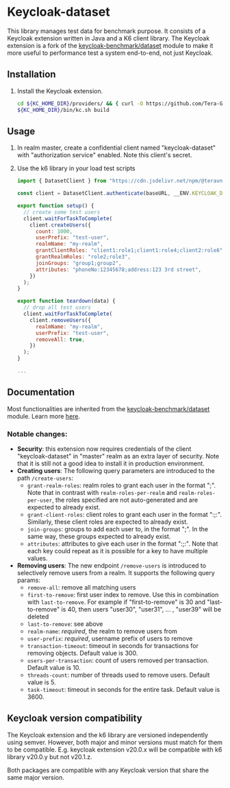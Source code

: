 # Keycloak-dataset

This library manages test data for benchmark purpose. It consists of a Keycloak extension written in Java and a K6 client library. The Keycloak extension is a fork of the [keycloak-benchmark/dataset](https://github.com/keycloak/keycloak-benchmark/tree/main/dataset) module to make it more useful to performance test a system end-to-end, not just Keycloak.

## Installation

1. Install the Keycloak extension.

   ```bash
   cd ${KC_HOME_DIR}/providers/ && { curl -O https://github.com/Tera-Group/keycloak-dataset/releases/download/20.0.0/keycloak-benchmark-dataset-20.0.0.jar ; cd -; }
   ${KC_HOME_DIR}/bin/kc.sh build
   ```

## Usage

1. In realm master, create a confidential client named "keycloak-dataset" with
   "authorization service" enabled. Note this client's secret.
2. Use the k6 library in your load test scripts

   ```javascript
   import { DatasetClient } from "https://cdn.jsdelivr.net/npm/@teravn/k6-keycloak-dataset@20.0.0/dist/index.js";

   const client = DatasetClient.authenticate(baseURL, __ENV.KEYCLOAK_DATASET_CLIENT_SECRET);

   export function setup() {
     // create some test users
     client.waitForTaskToComplete(
       client.createUsers({
         count: 1000,
         userPrefix: "test-user",
         realmName: "my-realm",
         grantClientRoles: "client1:role1;client1:role4;client2:role6",
         grantRealmRoles: "role2;role3",
         joinGroups: "group1;group2",
         attributes: "phoneNo:12345678;address:123 3rd street",
       })
     );
   }

   export function teardown(data) {
     // drop all test users
     client.waitForTaskToComplete(
       client.removeUsers({
         realmName: "my-realm",
         userPrefix: "test-user",
         removeAll: true,
       })
     );
   }

   ...
   ```

## Documentation

Most functionalities are inherited from the [keycloak-benchmark/dataset](https://github.com/keycloak/keycloak-benchmark/tree/main/dataset) module. Learn more [here](https://www.keycloak.org/keycloak-benchmark/dataset-guide/latest/).

### Notable changes:

- **Security**: this extension now requires credentials of the client "keycloak-dataset" in "master" realm as an extra layer of security. Note that it is still not a good idea to install it in production environment.
- **Creating users**: The following query parameters are introduced to the path `/create-users`:
  - `grant-realm-roles`: realm roles to grant each user in the format "<role1>;<role2>". Note that in contrast with `realm-roles-per-realm` and `realm-roles-per-user`, the roles specified are not auto-generated and are expected to already exist.
  - `grant-client-roles`: client roles to grant each user in the format "<client1>:<role1>;<client2>:<role2>". Similarly, these client roles are expected to already exist.
  - `join-groups`: groups to add each user to, in the format "<group1>;<group2>". In the same way, these groups expected to already exist.
  - `attributes`: attributes to give each user in the format "<key1>:<value1>;<key2>:<value2>". Note that each key could repeat as it is possible for a key to have multiple values.
- **Removing users**: The new endpoint `/remove-users` is introduced to selectively remove users from a realm. It supports the following query params:
  - `remove-all`: remove all matching users
  - `first-to-remove`: first user index to remove. Use this in combination with `last-to-remove`. For example if "first-to-remove" is 30 and "last-to-remove" is 40, then users "user30", "user31", ... , "user39" will be deleted
  - `last-to-remove`: see above
  - `realm-name`: *required*, the realm to remove users from
  - `user-prefix`: *required*, username prefix of users to remove
  - `transaction-timeout`: timeout in seconds for transactions for removing objects. Default value is 300.
  - `users-per-transaction`: count of users removed per transaction. Default value is 10.
  - `threads-count`: number of threads used to remove users. Default value is 5.
  - `task-timeout`: timeout in seconds for the entire task. Default value is 3600.

## Keycloak version compatibility

The Keycloak extension and the k6 library are versioned independently using semver. However, both major and minor versions must match for them to be compatible. E.g. keycloak extension v20.0.x will be compatible with k6 library v20.0.y but not v20.1.z.

Both packages are compatible with any Keycloak version that share the same major version.
